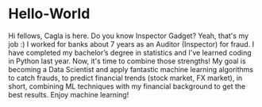 # Hello-World

Hi fellows,
Cagla is here. Do you know Inspector Gadget?
Yeah, that's my job :)
I worked for banks about 7 years as an Auditor (Inspector) for fraud.
I have completed my bachelor’s degree in statistics and I've learned coding in Python last year.
Now, it's time to combine those strengths!
My goal is becoming a Data Scientist and apply fantastic machine learning algorithms to catch frauds, to predict financial trends (stock market, FX market), in short, combining ML techniques with my financial background to get the best results.
Enjoy machine learning!
